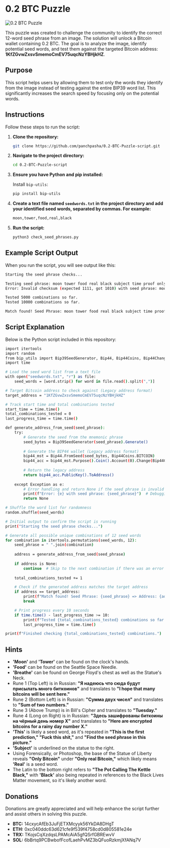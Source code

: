 # 0.2 BTC Puzzle

![0.2 BTC Puzzle](https://privatekeys.pw/images/puzzles/0.2-btc-puzzle.png)

This puzzle was created to challenge the community to identify the correct 12-word seed phrase from an image. The solution will unlock a Bitcoin wallet containing 0.2 BTC. The goal is to analyze the image, identify potential seed words, and test them against the targeted Bitcoin address: **1KfZGvwZxsvSmemoCmEV75uqcNzYBHjkHZ**.

## Purpose
This script helps users by allowing them to test only the words they identify from the image instead of testing against the entire BIP39 word list. This significantly increases the search speed by focusing only on the potential words.

## Instructions

Follow these steps to run the script:

1. **Clone the repository:**
    ```bash
    git clone https://github.com/panchpasha/0.2-BTC-Puzzle-script.git
    ```

2. **Navigate to the project directory:**
    ```bash
    cd 0.2-BTC-Puzzle-script
    ```

3. **Ensure you have Python and pip installed:**

    Install `bip-utils`:
    ```bash
    pip install bip-utils
    ```

4. **Create a text file named `seedwords.txt` in the project directory and add your identified seed words, separated by commas. For example:**
    ```txt
    moon,tower,food,real,black
    ```

5. **Run the script:**
    ```bash
    python3 check_seed_phrases.py
    ```

## Example Script Output

When you run the script, you will see output like this:

```bash
Starting the seed phrase checks...

Testing seed phrase: moon tower food real black subject time proof only win world face
Error: Invalid checksum (expected 1111, got 1010) with seed phrase: moon tower food real black subject time proof only win world face

Tested 5000 combinations so far.
Tested 10000 combinations so far.

Match found! Seed Phrase: moon tower food real black subject time proof only win world face => Address: 1KfZGvwZxsvSmemoCmEV75uqcNzYBHjkHZ
```

## Script Explanation

Below is the Python script included in this repository:

```bash
import itertools
import random
from bip_utils import Bip39SeedGenerator, Bip44, Bip44Coins, Bip44Changes
import time

# Load the seed word list from a text file
with open("seedwords.txt", "r") as file:
    seed_words = [word.strip() for word in file.read().split(",")]

# Target Bitcoin address to check against (Legacy address format)
target_address = "1KfZGvwZxsvSmemoCmEV75uqcNzYBHjkHZ"

# Track start time and total combinations tested
start_time = time.time()
total_combinations_tested = 0
last_progress_time = time.time()

def generate_address_from_seed(seed_phrase):
    try:
        # Generate the seed from the mnemonic phrase
        seed_bytes = Bip39SeedGenerator(seed_phrase).Generate()
        
        # Generate the BIP44 wallet (Legacy address format)
        bip44_mst = Bip44.FromSeed(seed_bytes, Bip44Coins.BITCOIN)
        bip44_acc = bip44_mst.Purpose().Coin().Account(0).Change(Bip44Changes.CHAIN_EXT).AddressIndex(0)
        
        # Return the legacy address
        return bip44_acc.PublicKey().ToAddress()
    
    except Exception as e:
        # Error handling and return None if the seed phrase is invalid
        print(f"Error: {e} with seed phrase: {seed_phrase}")  # Debugging output
        return None

# Shuffle the word list for randomness
random.shuffle(seed_words)

# Initial output to confirm the script is running
print("Starting the seed phrase checks...")

# Generate all possible unique combinations of 12 seed words
for combination in itertools.permutations(seed_words, 12):
    seed_phrase = " ".join(combination)
    
    address = generate_address_from_seed(seed_phrase)
    
    if address is None:
        continue  # Skip to the next combination if there was an error
    
    total_combinations_tested += 1

    # Check if the generated address matches the target address
    if address == target_address:
        print(f"Match found! Seed Phrase: {seed_phrase} => Address: {address}")
        break

    # Print progress every 10 seconds
    if time.time() - last_progress_time >= 10:
        print(f"Tested {total_combinations_tested} combinations so far.")
        last_progress_time = time.time()

print(f"Finished checking {total_combinations_tested} combinations.")
```

## Hints
- **'Moon'** and **'Tower'** can be found on the clock's hands.
- **'Food'** can be found on the Seattle Space Needle.
- **'Breathe'** can be found on George Floyd's chest as well as the Statue's Neck.
- Rune 1 (Top Left) is in Russian: **"Я нaдeюcь чтo cюдa бyдyт пpиcылaть мнoгo биткoинoв"** and translates to **"I hope that many bitcoins will be sent here."**
- Rune 2 (Bottom Left) is in Russian: **"Cyммa двyx чиceл"** and translates to **"Sum of two numbers."**
- Rune 3 (Above Trump) is in Bill's Cipher and translates to **"Tuesday."**
- Rune 4 (Long on Right) is in Russian: **"Здecь зaшифpoвaны биткoины нa чёpный дeнь нoмep X"** and translates to **"Here are encrypted bitcoins for a rainy day number X."**
- **'This'** is likely a seed word, as it's repeated in **"This is the first prediction," "Fuck this shit,"** and **"Find the seed phrase in this picture."**
- **'Subject'** is underlined on the statue to the right.
- Using Forensically, or Photoshop, the base of the Statue of Liberty reveals **"Only Bitcoin"** under **"Only real Bitcoin,"** which likely means **'Real'** is a seed word.
- The Latin to the bottom right refers to **"The Pot Calling The Kettle Black,"** with **'Black'** also being repeated in references to the Black Lives Matter movement, so it's likely another word.

## Donations
Donations are greatly appreciated and will help enhance the script further and assist others in solving this puzzle.

- **BTC:** 14cxycAfEb3JuFjETXMcyyk56YkDA8DHgT
- **ETH:** 0xc040ddc63d621cfe9f539f4758cd0d805581e24e
- **TRX:** TKojsCqXzdqsLPAMcAiA5gfQSrfGBREwvV
- **SOL:** 6bBrtq9PCBwbofFcofLaehPvMZ3bQFuoRzkmjXfANq7V


